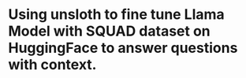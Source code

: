 # Using unsloth to fine tune Llama Model with SQUAD dataset on HuggingFace to answer questions with context.
